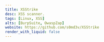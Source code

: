 ```yaml
---
title: XSStrike
desc: XSS scanner.
tags: [Linux, XSS]
alts: [BurpSuite, OwaspZap]
website: https://github.com/s0md3v/XSStrike
render_with_liquid: false
---
```

